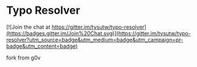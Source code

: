 # Typo Resolver

[![Join the chat at https://gitter.im/tysutw/typo-resolver](https://badges.gitter.im/Join%20Chat.svg)](https://gitter.im/tysutw/typo-resolver?utm_source=badge&utm_medium=badge&utm_campaign=pr-badge&utm_content=badge)

fork from g0v
